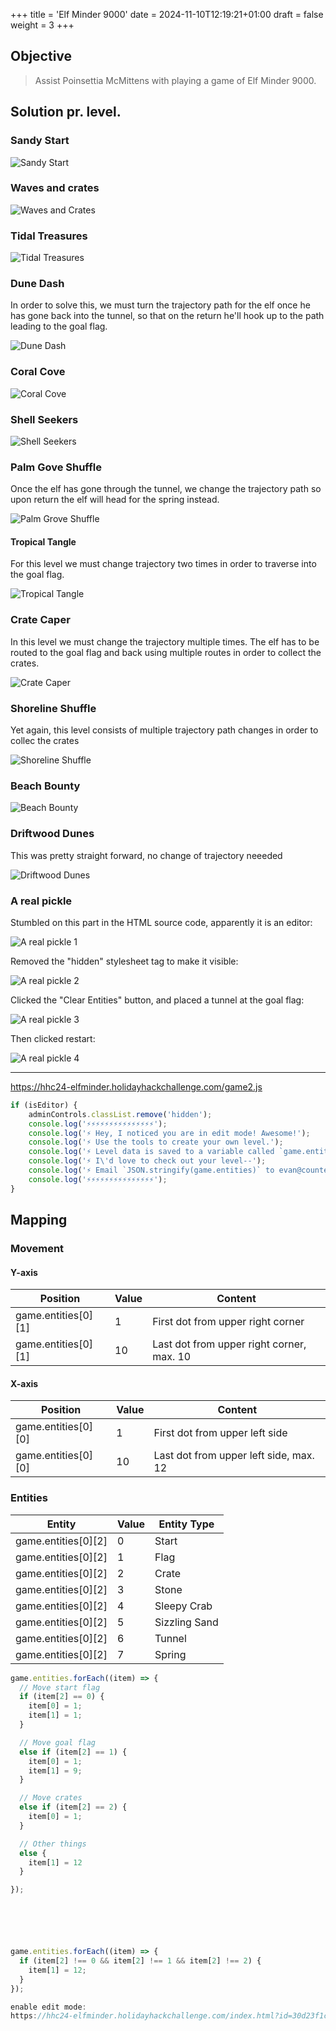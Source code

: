 +++
title = 'Elf Minder 9000'
date = 2024-11-10T12:19:21+01:00
draft = false
weight = 3
+++

## Objective

> Assist Poinsettia McMittens with playing a game of Elf Minder 9000.

## Solution pr. level.

### Sandy Start

![Sandy Start](/images/prologue/elf-minder-9000-sandy-start.png)

### Waves and crates

![Waves and Crates](/images/prologue/elf-minder-9000-waves-and-crates.png)

### Tidal Treasures

![Tidal Treasures](/images/prologue/elf-minder-9000-tidal-treasures.png)

### Dune Dash

In order to solve this, we must turn the trajectory path for the elf once he has gone back into the tunnel, so that on the return he'll hook up to the path leading to the goal flag.

![Dune Dash](/images/prologue/elf-minder-9000-dune-dash.png)

### Coral Cove

![Coral Cove](/images/prologue/elf-minder-9000-coral-cove.png)

### Shell Seekers

![Shell Seekers](/images/prologue/elf-minder-9000-shell-seekers.png)

### Palm Gove Shuffle

Once the elf has gone through the tunnel, we change the trajectory path so upon return the elf will head for the spring instead.

![Palm Grove Shuffle](/images/prologue/elf-minder-9000-palm-grove-shuffle.png)

#### Tropical Tangle

For this level we must change trajectory two times in order to traverse into the goal flag.

![Tropical Tangle](/images/prologue/elf-minder-9000-tropical-tangle.png)

### Crate Caper

In this level we must change the trajectory multiple times. The elf has to be routed to the goal flag and back using multiple routes in order to collect the crates. 

![Crate Caper](/images/prologue/elf-minder-9000-crate-caper.png)

### Shoreline Shuffle

Yet again, this level consists of multiple trajectory path changes in order to collec the crates

![Shoreline Shuffle](/images/prologue/elf-minder-9000-shoreline-shuffle.png)

### Beach Bounty

![Beach Bounty](/images/prologue/elf-minder-9000-beach-bounty.png)

### Driftwood Dunes

This was pretty straight forward, no change of trajectory neeeded

![Driftwood Dunes](/images/prologue/elf-minder-9000-driftwood-dunes.png)

### A real pickle

Stumbled on this part in the HTML source code, apparently it is an editor:

![A real pickle 1](/images/prologue/elf-minder-9000-a-real-pickle-1.png)

Removed the "hidden" stylesheet tag to make it visible:

![A real pickle 2](/images/prologue/elf-minder-9000-a-real-pickle-2.png)

Clicked the "Clear Entities" button, and placed a tunnel at the goal flag: 

![A real pickle 3](/images/prologue/elf-minder-9000-a-real-pickle-3.png)

Then clicked restart:

![A real pickle 4](/images/prologue/elf-minder-9000-a-real-pickle-4.png)

















---






https://hhc24-elfminder.holidayhackchallenge.com/game2.js

```javascript
if (isEditor) {
    adminControls.classList.remove('hidden');
    console.log('⚡⚡⚡⚡⚡⚡⚡⚡⚡⚡⚡⚡⚡⚡⚡');
    console.log('⚡ Hey, I noticed you are in edit mode! Awesome!');
    console.log('⚡ Use the tools to create your own level.');
    console.log('⚡ Level data is saved to a variable called `game.entities`.');
    console.log('⚡ I\'d love to check out your level--');
    console.log('⚡ Email `JSON.stringify(game.entities)` to evan@counterhack.com');
    console.log('⚡⚡⚡⚡⚡⚡⚡⚡⚡⚡⚡⚡⚡⚡⚡');
}
```

## Mapping

### Movement

#### Y-axis

| Position | Value | Content |
| -------- | ----- | ------- |
| game.entities[0][1] | 1 | First dot from upper right corner |
| game.entities[0][1] | 10 | Last dot from upper right corner, max. 10 |


#### X-axis

| Position | Value | Content |
| -------- | ----- | ------- |
| game.entities[0][0] | 1 | First dot from upper left side |
| game.entities[0][0] | 10 | Last dot from upper left side, max. 12 |

### Entities

| Entity | Value | Entity Type | 
| --- | --- | --- |
| game.entities[0][2] | 0 | Start  |
| game.entities[0][2] | 1 | Flag  |
| game.entities[0][2] | 2 | Crate  |
| game.entities[0][2] | 3 | Stone |
| game.entities[0][2] | 4 | Sleepy Crab  |
| game.entities[0][2] | 5 | Sizzling Sand  |
| game.entities[0][2] | 6 | Tunnel  |
| game.entities[0][2] | 7 | Spring  |



```javascript
game.entities.forEach((item) => {
  // Move start flag
  if (item[2] == 0) {
    item[0] = 1;
    item[1] = 1;
  }

  // Move goal flag
  else if (item[2] == 1) {
    item[0] = 1;
    item[1] = 9;
  }

  // Move crates
  else if (item[2] == 2) {
    item[0] = 1;
  }

  // Other things
  else {
    item[1] = 12
  }

});






game.entities.forEach((item) => {
  if (item[2] !== 0 && item[2] !== 1 && item[2] !== 2) {
    item[1] = 12;
  }
});

enable edit mode:
https://hhc24-elfminder.holidayhackchallenge.com/index.html?id=30d23f1c-4d17-4646-8475-f8ed051fbaf2&level=Sandy%20Start&edit=1





```